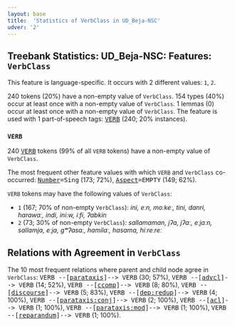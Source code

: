```yaml
---
layout: base
title:  'Statistics of VerbClass in UD_Beja-NSC'
udver: '2'
---
```


## Treebank Statistics: UD_Beja-NSC: Features: `VerbClass`

This feature is language-specific.
It occurs with 2 different values: `1`, `2`.

240 tokens (20%) have a non-empty value of `VerbClass`.
154 types (40%) occur at least once with a non-empty value of `VerbClass`.
1 lemmas (0) occur at least once with a non-empty value of `VerbClass`.
The feature is used with 1 part-of-speech tags: <tt><a href="bej_nsc-pos-VERB.html">VERB</a></tt> (240; 20% instances).

### `VERB`

240 <tt><a href="bej_nsc-pos-VERB.html">VERB</a></tt> tokens (99% of all `VERB` tokens) have a non-empty value of `VerbClass`.

The most frequent other feature values with which `VERB` and `VerbClass` co-occurred: <tt><a href="bej_nsc-feat-Number.html">Number</a></tt><tt>=Sing</tt> (173; 72%), <tt><a href="bej_nsc-feat-Aspect.html">Aspect</a></tt><tt>=EMPTY</tt> (149; 62%).

`VERB` tokens may have the following values of `VerbClass`:

* `1` (167; 70% of non-empty `VerbClass`): <em>ini, eːn, moːkeː, tini, danri, harawaː, indi, iniːw, iːfi, ʔabkin</em>
* `2` (73; 30% of non-empty `VerbClass`): <em>sallamaman, jʔa, jʔaː, eːjaːn, sallamja, eːja, gʷʔasaː, hamilaː, hasama, hiːreːreː</em>

## Relations with Agreement in `VerbClass`

The 10 most frequent relations where parent and child node agree in `VerbClass`:
<tt>VERB --[<tt><a href="bej_nsc-dep-parataxis.html">parataxis</a></tt>]--> VERB</tt> (30; 57%),
<tt>VERB --[<tt><a href="bej_nsc-dep-advcl.html">advcl</a></tt>]--> VERB</tt> (14; 52%),
<tt>VERB --[<tt><a href="bej_nsc-dep-ccomp.html">ccomp</a></tt>]--> VERB</tt> (8; 80%),
<tt>VERB --[<tt><a href="bej_nsc-dep-discourse.html">discourse</a></tt>]--> VERB</tt> (5; 83%),
<tt>VERB --[<tt><a href="bej_nsc-dep-dep-redup.html">dep:redup</a></tt>]--> VERB</tt> (4; 100%),
<tt>VERB --[<tt><a href="bej_nsc-dep-parataxis-conj.html">parataxis:conj</a></tt>]--> VERB</tt> (2; 100%),
<tt>VERB --[<tt><a href="bej_nsc-dep-acl.html">acl</a></tt>]--> VERB</tt> (1; 100%),
<tt>VERB --[<tt><a href="bej_nsc-dep-parataxis-mod.html">parataxis:mod</a></tt>]--> VERB</tt> (1; 100%),
<tt>VERB --[<tt><a href="bej_nsc-dep-reparandum.html">reparandum</a></tt>]--> VERB</tt> (1; 100%).

